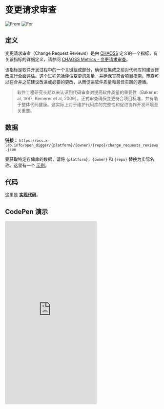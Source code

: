 # 变更请求审查

![From](https://img.shields.io/badge/来自-CHAOSS-blue) ![For](https://img.shields.io/badge/用于-仓库-blue)

## 定义

变更请求审查（Change Request Reviews）是由 [CHAOSS](https://chaoss.community) 定义的一个指标，有关该指标的详细定义，请参阅 [CHAOSS Metrics - 变更请求审查](https://chaoss.community/zh-CN/kb/metric-change-request-reviews/)。

该指标是软件开发过程中的一个关键组成部分，确保在集成之前对代码库的建议修改进行全面评估。这个过程包括评估变更的质量，并确保其符合项目指南。审查可以在合并之前建议改进或必要的更改，从而促进软件质量和最佳实践的遵循。

> 软件工程研究长期以来认识到代码审查对提高软件质量的重要性（Baker et al, 1997; Kemerer et al, 2009）。正式审查确保变更符合项目标准，并有助于整体代码健康。这实际上对于维护代码库的完整性和促进协作开发环境至关重要。

## 数据

**链接：** `https://oss.x-lab.info/open_digger/{platform}/{owner}/{repo}/change_requests_reviews.json`

要获取特定存储库的数据，请将 `{platform}`，`{owner}` 和 `{repo}` 替换为实际名称。这里有一个 [示例](https://oss.x-lab.info/open_digger/github/X-lab2017/open-digger/change_requests_reviews.json)。

## 代码

这里是 [**实现代码**](https://github.com/X-lab2017/open-digger/blob/master/src/metrics/chaoss.ts#L734)。

## CodePen 演示

<iframe height="600" scrolling="no" title="OpenDigger - [CHAOSS] Change Requests Reviews" src="https://codepen.io/frank-zsy/embed/bGjPGxw?default-tab=js%2Cresult&editable=true" frameborder="no" loading="lazy" allowtransparency="true" allowfullscreen="true">
  See the Pen <a href="https://codepen.io/frank-zsy/pen/bGjPGxw">
  OpenDigger - [CHAOSS] Change Requests Reviews</a> by Frank Zhao (<a href="https://codepen.io/frank-zsy">@frank-zsy</a>)
  on <a href="https://codepen.io">CodePen</a>.
</iframe>
